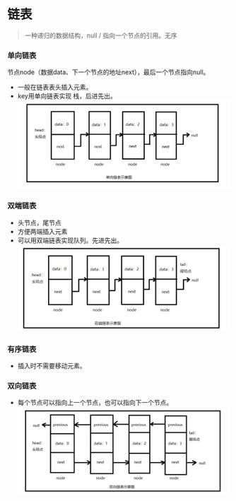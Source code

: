 # 链表

> 一种递归的数据结构，null / 指向一个节点的引用。无序

### 单向链表
节点node（数据data、下一个节点的地址next），最后一个节点指向null。
- 一般在链表表头插入元素。
- key用单向链表实现 栈，后进先出。 
![image](../images/linked-list-1.png)

### 双端链表
- 头节点，尾节点
- 方便两端插入元素
- 可以用双端链表实现队列。先进先出。
![image](../images/linked-list-2.png)

### 有序链表
- 插入时不需要移动元素。

### 双向链表
- 每个节点可以指向上一个节点，也可以指向下一个节点。
![image](../images/linked-list-3.png)

